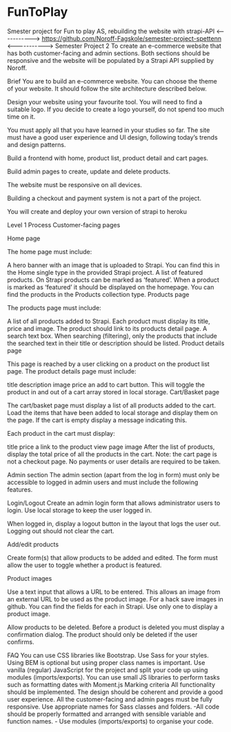 # FunToPlay

Smester project for Fun to play AS, rebuilding the website with strapi-API
<----------->
https://github.com/Noroff-Fagskole/semester-project-spettenn
<----------->
Semester Project 2
To create an e-commerce website that has both customer-facing and admin sections. Both sections should be responsive and the website will be populated by a Strapi API supplied by Noroff.

Brief
You are to build an e-commerce website. You can choose the theme of your website. It should follow the site architecture described below.

Design your website using your favourite tool. You will need to find a suitable logo. If you decide to create a logo yourself, do not spend too much time on it.

You must apply all that you have learned in your studies so far. The site must have a good user experience and UI design, following today’s trends and design patterns.

Build a frontend with home, product list, product detail and cart pages.

Build admin pages to create, update and delete products.

The website must be responsive on all devices.

Building a checkout and payment system is not a part of the project.

You will create and deploy your own version of strapi to heroku

Level 1 Process
Customer-facing pages

Home page

The home page must include:

A hero banner with an image that is uploaded to Strapi. You can find this in the Home single type in the provided Strapi project.
A list of featured products. On Strapi products can be marked as ‘featured’. When a product is marked as ‘featured’ it should be displayed on the homepage. You can find the products in the Products collection type.
Products page

The products page must include:

A list of all products added to Strapi. Each product must display its title, price and image. The product should link to its products detail page.
A search text box. When searching (filtering), only the products that include the searched text in their title or description should be listed.
Product details page

This page is reached by a user clicking on a product on the product list page. The product details page must include:

title
description
image
price
an add to cart button. This will toggle the product in and out of a cart array stored in local storage.
Cart/Basket page

The cart/basket page must display a list of all products added to the cart. Load the items that have been added to local storage and display them on the page. If the cart is empty display a message indicating this.

Each product in the cart must display:

title
price
a link to the product view page
image
After the list of products, display the total price of all the products in the cart.
Note: the cart page is not a checkout page. No payments or user details are required to be taken.

Admin section The admin section (apart from the log in form) must only be accessible to logged in admin users and must include the following features.

Login/Logout Create an admin login form that allows administrator users to login. Use local storage to keep the user logged in.

When logged in, display a logout button in the layout that logs the user out. Logging out should not clear the cart.

Add/edit products

Create form(s) that allow products to be added and edited. The form must allow the user to toggle whether a product is featured.

Product images

Use a text input that allows a URL to be entered. This allows an image from an external URL to be used as the product image. For a hack save images in github. You can find the fields for each in Strapi. Use only one to display a product image.

Allow products to be deleted. Before a product is deleted you must display a confirmation dialog. The product should only be deleted if the user confirms.

FAQ
You can use CSS libraries like Bootstrap.
Use Sass for your styles. Using BEM is optional but using proper class names is important.
Use vanilla (regular) JavaScript for the project and split your code up using modules (imports/exports).
You can use small JS libraries to perform tasks such as formatting dates with Moment.js
Marking criteria
All functionality should be implemented.
The design should be coherent and provide a good user experience.
All the customer-facing and admin pages must be fully responsive.
Use appropriate names for Sass classes and folders. -All code should be properly formatted and arranged with sensible variable and function names. - Use modules (imports/exports) to organise your code.
